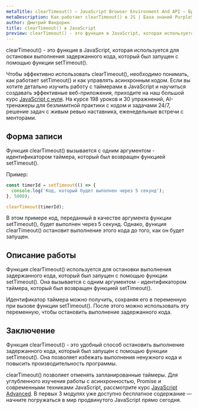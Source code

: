 ```yaml
---
metaTitle: clearTimeout() – JavaScript Browser Environment And API – Браузерное окружение и API в JS
metaDescription: Как работает clearTimeout() в JS | База знаний PurpleSchool
author: Дмитрий Фандорин
title: clearTimeout() в JavaScript
preview: clearTimeout() - это функция в JavaScript, которая используется для остановки выполнения задержанного кода, который был запущен с помощью функции setTimeout()...
---
```


clearTimeout() - это функция в JavaScript, которая используется для остановки выполнения задержанного кода, который был запущен с помощью функции setTimeout().

Чтобы эффективно использовать clearTimeout(), необходимо понимать, как работает setTimeout() и как управлять асинхронным кодом. Если вы хотите детально изучить работу с таймерами в JavaScript и научиться создавать эффективные веб-приложения, приходите на наш большой курс [JavaScript с нуля](https://purpleschool.ru/course/javascript-basics?utm_source=knowledgebase&utm_medium=text&utm_campaign=cleartimeout-v-javascript). На курсе 198 уроков и 30 упражнений, AI-тренажеры для безлимитной практики с кодом и задачами 24/7, решение задач с живым ревью наставника, еженедельные встречи с менторами.

## Форма записи

Функция clearTimeout() вызывается с одним аргументом - идентификатором таймера, который был возвращен функцией setTimeout().

Пример:

```javascript
const timerId = setTimeout(() => {
  console.log('Код, который будет выполнен через 5 секунд');
}, 5000);

clearTimeout(timerId);
```

В этом примере код, переданный в качестве аргумента функции setTimeout(), будет выполнен через 5 секунд. Однако, функция clearTimeout() остановит выполнение этого кода до того, как он будет запущен.

## Описание работы

Функция clearTimeout() используется для остановки выполнения задержанного кода, который был запущен с помощью функции setTimeout(). Она вызывается с одним аргументом - идентификатором таймера, который был возвращен функцией setTimeout().

Идентификатор таймера можно получить, сохраняя его в переменную при вызове функции setTimeout(). После этого можно использовать эту переменную, чтобы остановить выполнение задержанного кода.

## Заключение

Функция clearTimeout() - это удобный способ остановить выполнение задержанного кода, который был запущен с помощью функции setTimeout(). Она позволяет избежать выполнения ненужного кода и повысить производительность программы.

clearTimeout() позволяет отменять запланированные таймеры. Для углубленного изучения работы с асинхронностью, Promise и современными техниками JavaScript, рассмотрите курс [JavaScript Advanced](https://purpleschool.ru/course/javascript-advanced?utm_source=knowledgebase&utm_medium=text&utm_campaign=cleartimeout-v-javascript). В первых 3 модулях уже доступно бесплатное содержание — начните погружаться в мир продвинутого JavaScript прямо сегодня.
